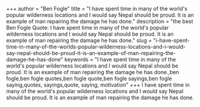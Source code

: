 +++
author = "Ben Fogle"
title = "I have spent time in many of the world's popular wilderness locations and I would say Nepal should be proud. It is an example of man repairing the damage he has done."
description = "the best Ben Fogle Quote: I have spent time in many of the world's popular wilderness locations and I would say Nepal should be proud. It is an example of man repairing the damage he has done."
slug = "i-have-spent-time-in-many-of-the-worlds-popular-wilderness-locations-and-i-would-say-nepal-should-be-proud-it-is-an-example-of-man-repairing-the-damage-he-has-done"
keywords = "I have spent time in many of the world's popular wilderness locations and I would say Nepal should be proud. It is an example of man repairing the damage he has done.,ben fogle,ben fogle quotes,ben fogle quote,ben fogle sayings,ben fogle saying,quotes, sayings,quote, saying, motivation"
+++
I have spent time in many of the world's popular wilderness locations and I would say Nepal should be proud. It is an example of man repairing the damage he has done.
